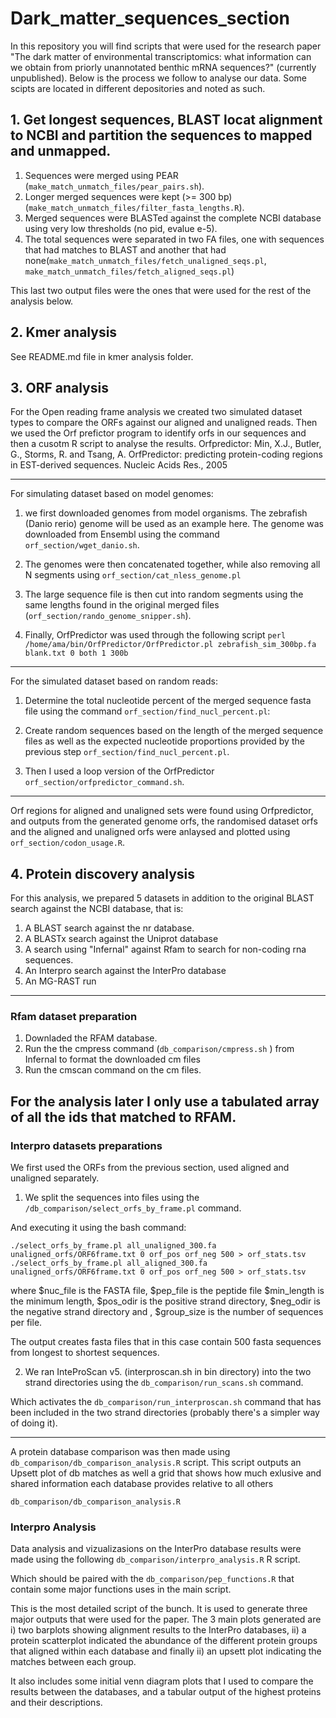 # Dark_matter_sequences_section
In this repository you will find scripts that were used for the research paper "The dark matter of environmental transcriptomics: what information can we obtain from priorly unannotated benthic mRNA sequences?" (currently unpublished). Below is the process we follow to analyse our data. Some scipts are located in different depositories and noted as such. 

## 1. Get longest sequences, BLAST locat alignment to NCBI and partition the sequences to mapped and unmapped. 

1. Sequences were merged using PEAR (`make_match_unmatch_files/pear_pairs.sh`).
2. Longer merged sequences were kept (>= 300 bp) (`make_match_unmatch_files/filter_fasta_lengths.R`).
3. Merged sequences were BLASTed against the complete NCBI database using very low thresholds (no pid, evalue e-5).
4. The total sequences were separated in two FA files, one with sequences that had matches to BLAST and another that had none(`make_match_unmatch_files/fetch_unaligned_seqs.pl`, `make_match_unmatch_files/fetch_aligned_seqs.pl`)
   
This last two output files were the ones that were used for the rest of the analysis below. 

## 2. Kmer analysis

See README.md file in kmer analysis folder.

## 3. ORF analysis

For the Open reading frame analysis we created two simulated dataset types to compare the ORFs against our aligned and unaligned reads. Then we used the Orf prefictor program to identify orfs in our sequences and then a cusotm R script to analyse the results. 
Orfpredictor: Min, X.J., Butler, G., Storms, R. and Tsang, A. OrfPredictor: predicting protein-coding regions in EST-derived sequences. Nucleic Acids Res., 2005

-----
For simulating dataset based on model genomes: 
1. we first downloaded genomes from model organisms. The zebrafish (Danio rerio) genome will be used as an example here. 
The genome was downloaded from Ensembl using the command `orf_section/wget_danio.sh`.

2. The genomes were then concatenated together, while also removing all N segments using `orf_section/cat_nless_genome.pl`

3. The large sequence file is then cut into random segments using the same lengths found in the original merged files (`orf_section/rando_genome_snipper.sh`). 

4. Finally, OrfPredictor was used through the following script
`perl /home/ama/bin/OrfPredictor/OrfPredictor.pl zebrafish_sim_300bp.fa blank.txt 0 both 1 300b`

------

For the simulated dataset based on random reads:

1. Determine the total nucleotide percent of the merged sequence fasta file using the command `orf_section/find_nucl_percent.pl`:

2. Create random sequences based on the length of the merged sequence files as well as the expected nucleotide proportions provided by the previous step `orf_section/find_nucl_percent.pl`.

3. Then I used a loop version of the OrfPredictor `orf_section/orfpredictor_command.sh`.

----

Orf regions for aligned and unaligned sets were found using Orfpredictor, and outputs from the generated genome orfs, the randomised dataset orfs and the aligned and unaligned orfs were anlaysed and plotted using `orf_section/codon_usage.R`.

## 4. Protein discovery analysis

For this analysis, we prepared 5 datasets in addition to the original BLAST search against the NCBI database, that is: 

1. A BLAST search against the nr database.
2. A BLASTx search against the Uniprot database
3. A search using "Infernal" against Rfam to search for non-coding rna sequences.
4. An Interpro search against the InterPro database
5. An MG-RAST run

-----

### Rfam dataset preparation

1. Downladed the RFAM database.
2. Run the the cmpress command (`db_comparison/cmpress.sh` ) from Infernal to format the downloaded cm files
3. Run the cmscan command on the cm files.

For the analysis later I only use a tabulated array of all the ids that matched to RFAM. 
----
### Interpro datasets preparations 

We first used the ORFs from the previous section, used aligned and unaligned separately. 

1. We split the sequences into files using the `/db_comparison/select_orfs_by_frame.pl` command.

And executing it using the bash command:

`./select_orfs_by_frame.pl all_unaligned_300.fa unaligned_orfs/ORF6frame.txt 0 orf_pos orf_neg 500 > orf_stats.tsv`
`./select_orfs_by_frame.pl all_aligned_300.fa unaligned_orfs/ORF6frame.txt 0 orf_pos orf_neg 500 > orf_stats.tsv`

where $nuc_file is the FASTA file, $pep_file is the peptide file $min_length is the minimum length,  $pos_odir is the positive strand directory, $neg_odir is the negative strand directory and , $group_size is the number of sequences per file. 

The output creates fasta files that in this case contain 500 fasta sequences from longest to shortest sequences.

2. We ran InteProScan v5. (interproscan.sh in bin directory) into the two strand directories using the `db_comparison/run_scans.sh`
command. 

Which activates the `db_comparison/run_interproscan.sh` command that has been included in the two strand directories (probably there's a simpler way of doing it). 

------

A protein database comparison was then made using `db_comparison/db_comparison_analysis.R`  script. This script outputs an Upsett plot of db matches as well a grid that shows how much exlusive and shared information each database provides relative to all others

`db_comparison/db_comparison_analysis.R`

### Interpro Analysis

Data analysis and vizualizasions on the InterPro database results were made using the following `db_comparison/interpro_analysis.R` R script. 

Which should be paired with the `db_comparison/pep_functions.R` that contain some major functions uses in the main script. 

This is the most detailed script of the bunch. It is used to generate three major outputs that were used for the paper. 
The 3 main plots generated are i) two barplots showing alignment results to the InterPro databases, ii) a protein scatterplot indicated the abundance of the different protein groups that aligned within each database and finally ii) an upsett plot indicating the matches between each group. 

It also includes some initial venn diagram plots that I used to compare the results between the databases, and a tabular output of the highest proteins and their descriptions. 
